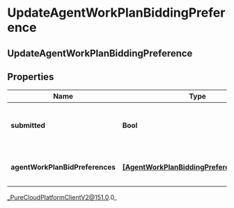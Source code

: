 # UpdateAgentWorkPlanBiddingPreference

## UpdateAgentWorkPlanBiddingPreference

## Properties

|Name | Type | Description | Notes|
|------------ | ------------- | ------------- | -------------|
| **submitted** | **Bool** | Whether the preference is submitted | |
| **agentWorkPlanBidPreferences** | [**[AgentWorkPlanBiddingPreferenceRequest]**](AgentWorkPlanBiddingPreferenceRequest) | The list of work plan bidding preferences | |



_PureCloudPlatformClientV2@151.0.0_
